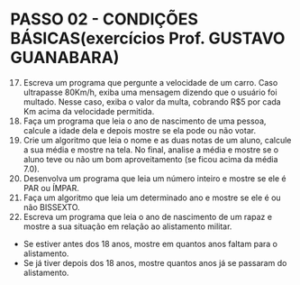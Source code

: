 # PASSO 02 - CONDIÇÕES BÁSICAS(exercícios Prof. GUSTAVO GUANABARA)
17) Escreva um programa que pergunte a velocidade de um carro. Caso ultrapasse
80Km/h, exiba uma mensagem dizendo que o usuário foi multado. Nesse caso, exiba
o valor da multa, cobrando R$5 por cada Km acima da velocidade permitida.
18) Faça um programa que leia o ano de nascimento de uma pessoa, calcule a idade
dela e depois mostre se ela pode ou não votar.
19) Crie um algoritmo que leia o nome e as duas notas de um aluno, calcule a sua
média e mostre na tela. No final, analise a média e mostre se o aluno teve ou
não um bom aproveitamento (se ficou acima da média 7.0).
20) Desenvolva um programa que leia um número inteiro e mostre se ele é PAR ou
ÍMPAR.
21) Faça um algoritmo que leia um determinado ano e mostre se ele é ou não
BISSEXTO.
22) Escreva um programa que leia o ano de nascimento de um rapaz e mostre a sua
situação em relação ao alistamento militar.
 - Se estiver antes dos 18 anos, mostre em quantos anos faltam para o
alistamento.
 - Se já tiver depois dos 18 anos, mostre quantos anos já se passaram do
alistamento.
